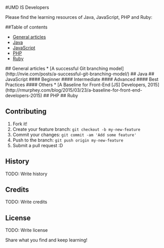 #UMD IS Developers

Please find the learning resources of Java, JavaScript, PHP and Ruby:

##Table of contents

* [General articles](#generalArticles)
* [Java](#java)
* [JavaScript](#javaScript)
* [PHP](#php)
* [Ruby](#ruby)

<a name="generalArticles"/>
## General articles
* [A successful Git branching model](http://nvie.com/posts/a-successful-git-branching-model/)

<a name="java"/>
## Java

<a name="javaScript"/>
## JavaScript
#### Beginner
#### Intermediate
#### Advanced
#### Best Practices
#### Others
 * [A Baseline for Front-End [JS] Developers, 2015](http://rmurphey.com/blog/2015/03/23/a-baseline-for-front-end-developers-2015)

<a name="php"/>
## PHP

<a name="ruby"/>
## Ruby

## Contributing

1. Fork it!
2. Create your feature branch: `git checkout -b my-new-feature`
3. Commit your changes: `git commit -am 'Add some feature'`
4. Push to the branch: `git push origin my-new-feature`
5. Submit a pull request :D

## History

TODO: Write history

## Credits

TODO: Write credits

## License

TODO: Write license

Share what you find and keep learning!
